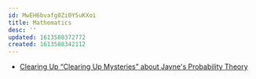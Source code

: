 ```yaml
---
id: MwEH6bvafg0Zi0Y5uKXoi
title: Mathematics
desc: ''
updated: 1613588372772
created: 1613588342112
---
```


- [Clearing Up “Clearing Up Mysteries” about Jayne's Probability Theory](http://r6.ca/blog/20150827T020314Z.html)
